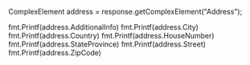 ComplexElement address = response.getComplexElement("Address");

fmt.Printf(address.AdditionalInfo)
fmt.Printf(address.City)
fmt.Printf(address.Country)
fmt.Printf(address.HouseNumber)
fmt.Printf(address.StateProvince)
fmt.Printf(address.Street)
fmt.Printf(address.ZipCode)
